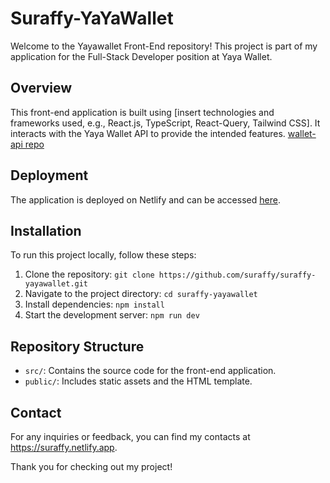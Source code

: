 # Suraffy-YaYaWallet

Welcome to the Yayawallet Front-End repository! This project is part of my application for the Full-Stack Developer position at Yaya Wallet.

## Overview

This front-end application is built using [insert technologies and frameworks used, e.g., React.js, TypeScript, React-Query, Tailwind CSS]. It interacts with the Yaya Wallet API to provide the intended features. [wallet-api repo](https://github.com/suraffy/yaya-api)

## Deployment

The application is deployed on Netlify and can be accessed [here](https://suraffy-yayawallet.netlify.app).

## Installation

To run this project locally, follow these steps:

1. Clone the repository: `git clone https://github.com/suraffy/suraffy-yayawallet.git`
2. Navigate to the project directory: `cd suraffy-yayawallet`
3. Install dependencies: `npm install`
4. Start the development server: `npm run dev`

## Repository Structure

- `src/`: Contains the source code for the front-end application.
- `public/`: Includes static assets and the HTML template.

## Contact

For any inquiries or feedback, you can find my contacts at https://suraffy.netlify.app.


Thank you for checking out my project!
